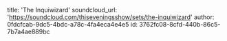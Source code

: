 title: 'The Inquiwizard'
soundcloud_url: 'https://soundcloud.com/thiseveningsshow/sets/the-inquiwizard'
author: 0fdcfcab-9dc5-4bdc-a78c-4fa4eca4e4e5
id: 3762fc08-8cfd-440b-86c5-7b7a4ae889bc
